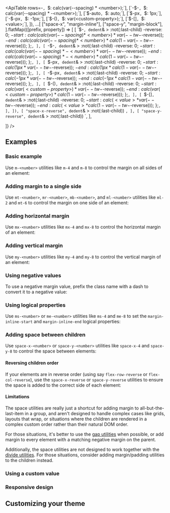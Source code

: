 <ApiTable
rows=-<number>`, `$: calc(var(--spacing) * <number>);`],
      [`-$-<number>`, `$: calc(var(--spacing) * -<number>);`],
      [`$-auto`, `$: auto;`],
      [`$-px`, `$: 1px;`],
      [`-$-px`, `$: -1px;`],
      [`$-(<custom-property>)`, `$: var(<custom-property>);`],
      [`$-[<value>]`, `$: <value>;`],
    ]),
    ...[
      ["space-x", "margin-inline"],
      ["space-y", "margin-block"],
    ].flatMap(([prefix, property]) => [
      [
        `$-<number>`,
        dedent`& > :not(:last-child) -reverse: 0;
$-start: calc(calc(var(--spacing) * <number>) * var(--tw-$-reverse));
$-end: calc(calc(var(--spacing) * <number>) * calc(1 - var(--tw-$-reverse)));
};`,
      ],
      [
        `-$-<number>`,
        dedent`& > :not(:last-child) -reverse: 0;
          $-start: calc(calc(var(--spacing) * -<number>) * var(--tw-$-reverse));
$-end: calc(calc(var(--spacing) * -<number>) * calc(1 - var(--tw-$-reverse)));
};`,
      ],
      [
        `$-px`,
        dedent`& > :not(:last-child) -reverse: 0;
          $-start: calc(1px * var(--tw-$-reverse));
$-end: calc(1px * calc(1 - var(--tw-$-reverse)));
};`,
      ],
      [
        `-$-px`,
        dedent`& > :not(:last-child) -reverse: 0;
          $-start: calc(-1px * var(--tw-$-reverse));
$-end: calc(-1px * calc(1 - var(--tw-$-reverse)));
};`,
      ],
      [
        `$-(<custom-property>)`,
        dedent`& > :not(:last-child) -reverse: 0;
          $-start: calc(var(<custom-property>) * var(--tw-$-reverse));
$-end: calc(var(<custom-property>) * calc(1 - var(--tw-$-reverse)));
};`,
      ],
      [
        `$-[<value>]`,
        dedent`& > :not(:last-child) -reverse: 0;
          $-start: calc(<value> * var(--tw-$-reverse));
$-end: calc(<value> * calc(1 - var(--tw-$-reverse)));
};`,
      ],
    ]),
    [
      "space-x-reverse",
      dedent`& > :not(:last-child)) `,
    ],
    [
      "space-y-reverse",
      dedent`& > :not(:last-child)) `,
],

]}
/>

## Examples

### Basic example

Use `m-<number>` utilities like `m-4` and `m-8` to control the margin on all sides of an element:

### Adding margin to a single side

Use `mt-<number>`, `mr-<number>`, `mb-<number>`, and `ml-<number>` utilities like `ml-2` and `mt-6` to control the margin on one side of an element:

### Adding horizontal margin

Use `mx-<number>` utilities like `mx-4` and `mx-8` to control the horizontal margin of an element:

### Adding vertical margin

Use `my-<number>` utilities like `my-4` and `my-8` to control the vertical margin of an element:

### Using negative values

To use a negative margin value, prefix the class name with a dash to convert it to a negative value:

### Using logical properties

Use `ms-<number>` or `me-<number>` utilities like `ms-4` and `me-8` to set the `margin-inline-start` and `margin-inline-end` logical properties:

### Adding space between children

Use `space-x-<number>` or `space-y-<number>` utilities like `space-x-4` and `space-y-8` to control the space between elements:

#### Reversing children order

If your elements are in reverse order (using say `flex-row-reverse` or `flex-col-reverse`), use the `space-x-reverse` or `space-y-reverse` utilities to ensure the space is added to the correct side of each element:

#### Limitations

The space utilities are really just a shortcut for adding margin to all-but-the-last-item in a group, and aren't designed to handle complex cases like grids, layouts that wrap, or situations where the children are rendered in a complex custom order rather than their natural DOM order.

For those situations, it's better to use the [gap utilities](/docs/gap) when possible, or add margin to every element with a matching negative margin on the parent.

Additionally, the space utilities are not designed to work together with the [divide utilities](/docs/border-width#between-children). For those situations, consider adding margin/padding utilities to the children instead.

### Using a custom value

### Responsive design

## Customizing your theme

